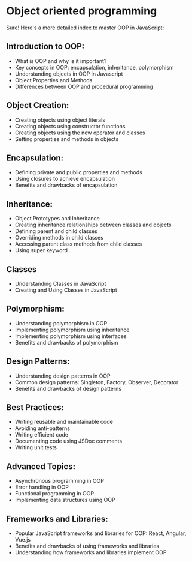 # Object oriented programming

Sure! Here's a more detailed index to master OOP in JavaScript:

## Introduction to OOP:
- What is OOP and why is it important?
- Key concepts in OOP: encapsulation, inheritance, polymorphism
- Understanding objects in OOP in Javascript
- Object Properties and Methods
- Differences between OOP and procedural programming

## Object Creation:
- Creating objects using object literals
- Creating objects using constructor functions
- Creating objects using the new operator and classes
- Setting properties and methods in objects

## Encapsulation:
- Defining private and public properties and methods
- Using closures to achieve encapsulation
- Benefits and drawbacks of encapsulation

## Inheritance:
- Object Prototypes and Inheritance
- Creating inheritance relationships between classes and objects
- Defining parent and child classes
- Overriding methods in child classes
- Accessing parent class methods from child classes
- Using super keyword

## Classes
- Understanding Classes in JavaScript
- Creating and Using Classes in JavaScript

## Polymorphism:
- Understanding polymorphism in OOP
- Implementing polymorphism using inheritance
- Implementing polymorphism using interfaces
- Benefits and drawbacks of polymorphism

## Design Patterns:
- Understanding design patterns in OOP
- Common design patterns: Singleton, Factory, Observer, Decorator
- Benefits and drawbacks of design patterns

## Best Practices:
- Writing reusable and maintainable code
- Avoiding anti-patterns
- Writing efficient code
- Documenting code using JSDoc comments
- Writing unit tests

## Advanced Topics:
- Asynchronous programming in OOP
- Error handling in OOP
- Functional programming in OOP
- Implementing data structures using OOP

## Frameworks and Libraries:
- Popular JavaScript frameworks and libraries for OOP: React, Angular, Vue.js
- Benefits and drawbacks of using frameworks and libraries
- Understanding how frameworks and libraries implement OOP

